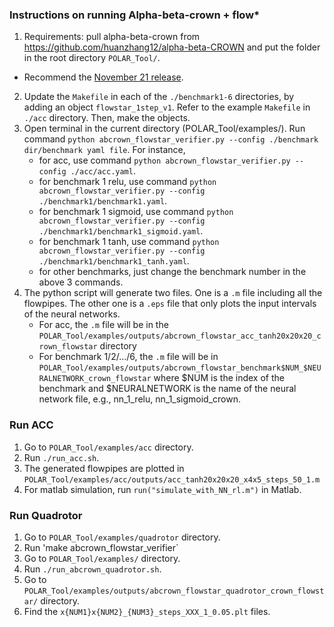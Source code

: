 ### Instructions on running Alpha-beta-crown + flow*

1. Requirements: pull alpha-beta-crown from <href>https://github.com/huanzhang12/alpha-beta-CROWN</href> and put the folder in the root directory `POLAR_Tool/`.
  * Recommend the <a href=https://github.com/huanzhang12/alpha-beta-CROWN/tree/7745bd1e6e10ea482c021e5d65b0a56daf0be4a6> November 21 release</a>.
2. Update the `Makefile` in each of the `./benchmark1-6` directories, by adding an object `flowstar_1step_v1`. Refer to the example `Makefile` in `./acc` directory. Then, make the objects. 
3. Open terminal in the current directory (POLAR_Tool/examples/). Run command `python abcrown_flowstar_verifier.py --config ./benchmark dir/benchmark yaml file`. For instance, 
   * for acc, use command `python abcrown_flowstar_verifier.py --config ./acc/acc.yaml`.
   * for benchmark 1 relu, use command `python abcrown_flowstar_verifier.py --config ./benchmark1/benchmark1.yaml`.
   * for benchmark 1 sigmoid, use command `python abcrown_flowstar_verifier.py --config ./benchmark1/benchmark1_sigmoid.yaml`.
   * for benchmark 1 tanh, use command `python abcrown_flowstar_verifier.py --config ./benchmark1/benchmark1_tanh.yaml`.
   * for other benchmarks, just change the benchmark number in the above 3 commands.
4. The python script will generate two files. One is a `.m` file including all the flowpipes. The other one is a `.eps` file that only plots the input intervals of the neural networks. 
   * For acc, the `.m` file will be in the `POLAR_Tool/examples/outputs/abcrown_flowstar_acc_tanh20x20x20_crown_flowstar` directory
   * For benchmark 1/2/.../6, the `.m` file will be in `POLAR_Tool/examples/outputs/abcrown_flowstar_benchmark$NUM_$NEURALNETWORK_crown_flowstar` where $NUM is the index of the benchmark and $NEURALNETWORK is the name of the neural network file, e.g., nn_1_relu, nn_1_sigmoid_crown.
  
### Run ACC
1. Go to `POLAR_Tool/examples/acc` directory.
2. Run `./run_acc.sh`.
3. The generated flowpipes are plotted in `POLAR_Tool/examples/acc/outputs/acc_tanh20x20x20_x4x5_steps_50_1.m`
4. For matlab simulation, run `run("simulate_with_NN_rl.m")` in Matlab.

### Run Quadrotor
1. Go to `POLAR_Tool/examples/quadrotor` directory.
2. Run 'make abcrown_flowstar_verifier`
3. Go to `POLAR_Tool/examples/` directory.
4. Run `./run_abcrown_quadrotor.sh`.
5. Go to `POLAR_Tool/examples/outputs/abcrown_flowstar_quadrotor_crown_flowstar/` directory.
6. Find the `x{NUM1}x{NUM2}_{NUM3}_steps_XXX_1_0.05.plt` files.
